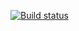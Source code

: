 [![Build status](https://ci.appveyor.com/api/projects/status/e9f7epn63d8p7nmn?svg=true)](https://ci.appveyor.com/project/Alex-Kuzin/patterns-task-1-eccto)
